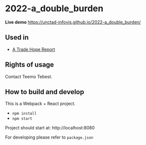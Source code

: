 # 2022-a_double_burden

**Live demo** https://unctad-infovis.github.io/2022-a_double_burden/

## Used in
* [A Trade Hope Report](https://unctad.org/a-trade-hope)

## Rights of usage

Contact Teemo Tebest.

## How to build and develop

This is a Webpack + React project.

* `npm install`
* `npm start`

Project should start at: http://localhost:8080

For developing please refer to `package.json`